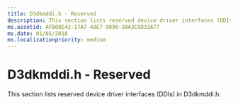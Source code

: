 ```yaml
---
title: D3dkmddi.h - Reserved
description: This section lists reserved device driver interfaces (DDIs) in D3dkmddi.h.
ms.assetid: AFB08E42-17A7-49E7-9890-38A3C0D33A77
ms.date: 01/05/2018
ms.localizationpriority: medium
---
```


# <span id="display.d3dkmddi_h_-_reserved"></span>D3dkmddi.h - Reserved


This section lists reserved device driver interfaces (DDIs) in D3dkmddi.h.

 

 





